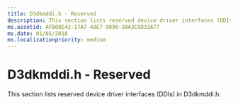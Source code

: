 ```yaml
---
title: D3dkmddi.h - Reserved
description: This section lists reserved device driver interfaces (DDIs) in D3dkmddi.h.
ms.assetid: AFB08E42-17A7-49E7-9890-38A3C0D33A77
ms.date: 01/05/2018
ms.localizationpriority: medium
---
```


# <span id="display.d3dkmddi_h_-_reserved"></span>D3dkmddi.h - Reserved


This section lists reserved device driver interfaces (DDIs) in D3dkmddi.h.

 

 





